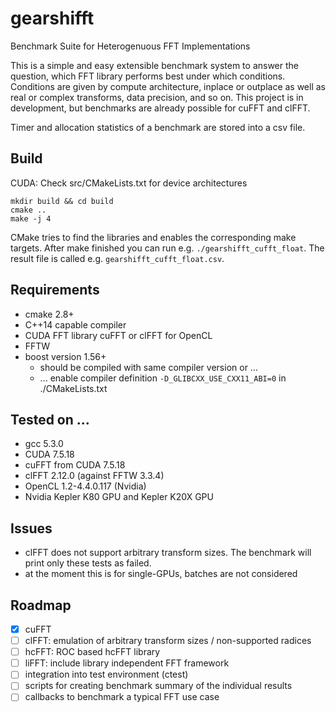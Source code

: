 # gearshifft
Benchmark Suite for Heterogenuous FFT Implementations

This is a simple and easy extensible benchmark system to answer the question, which FFT library performs best under which conditions.
Conditions are given by compute architecture, inplace or outplace as well as real or complex transforms, data precision, and so on.
This project is in development, but benchmarks are already possible for cuFFT and clFFT.

Timer and allocation statistics of a benchmark are stored into a csv file.

## Build
CUDA: Check src/CMakeLists.txt for device architectures
```
mkdir build && cd build
cmake ..
make -j 4
```
CMake tries to find the libraries and enables the corresponding make targets.
After make finished you can run e.g. `./gearshifft_cufft_float`.
The result file is called e.g. `gearshifft_cufft_float.csv`.

## Requirements
- cmake 2.8+
- C++14 capable compiler
- CUDA FFT library cuFFT or clFFT for OpenCL
- FFTW
- boost version 1.56+
  - should be compiled with same compiler version or ...
  - ... enable compiler definition `-D_GLIBCXX_USE_CXX11_ABI=0` in ./CMakeLists.txt

## Tested on ...

- gcc 5.3.0
- CUDA 7.5.18
- cuFFT from CUDA 7.5.18
- clFFT 2.12.0 (against FFTW 3.3.4)
- OpenCL 1.2-4.4.0.117 (Nvidia)
- Nvidia Kepler K80 GPU and Kepler K20X GPU

## Issues

- clFFT does not support arbitrary transform sizes. The benchmark will print only these tests as failed.
- at the moment this is for single-GPUs, batches are not considered

## Roadmap

- [x] cuFFT
- [ ] clFFT: emulation of arbitrary transform sizes / non-supported radices
- [ ] hcFFT: ROC based hcFFT library
- [ ] liFFT: include library independent FFT framework
- [ ] integration into test environment (ctest)
- [ ] scripts for creating benchmark summary of the individual results
- [ ] callbacks to benchmark a typical FFT use case
